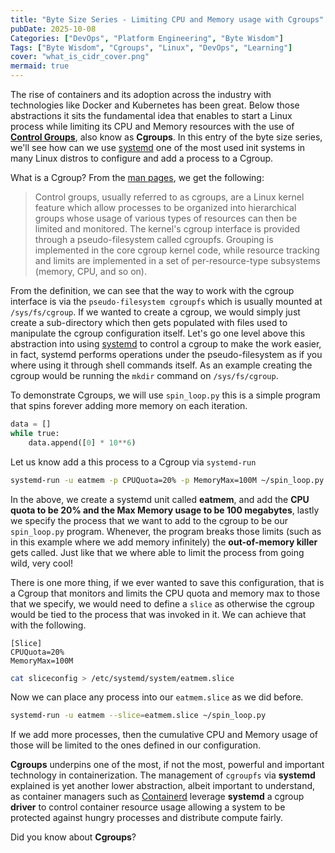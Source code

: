 ```yaml
---
title: "Byte Size Series - Limiting CPU and Memory usage with Cgroups"
pubDate: 2025-10-08
Categories: ["DevOps", "Platform Engineering", "Byte Wisdom"]
Tags: ["Byte Wisdom", "Cgroups", "Linux", "DevOps", "Learning"]
cover: "what_is_cidr_cover.png"
mermaid: true
---
```


The rise of containers and its adoption across the industry with technologies like Docker and Kubernetes has been great. Below those abstractions it sits the fundamental idea that
enables to start a Linux process while limiting its CPU and Memory resources with the use of [**Control Groups**](https://man7.org/linux/man-pages/man7/cgroups.7.html), also know as **Cgroups**. In this entry of the byte size series, we'll see how can we use [systemd](https://systemd.io/)
one of the most used init systems in many Linux distros to configure and add a process to a Cgroup.

What is a Cgroup? From the [man pages](https://man7.org/linux/man-pages/man7/cgroups.7.html), we get the following:

> Control groups, usually referred to as cgroups, are a Linux kernel
> feature which allow processes to be organized into hierarchical
> groups whose usage of various types of resources can then be
> limited and monitored. The kernel's cgroup interface is provided
> through a pseudo-filesystem called cgroupfs. Grouping is
> implemented in the core cgroup kernel code, while resource
> tracking and limits are implemented in a set of per-resource-type
> subsystems (memory, CPU, and so on).

From the definition, we can see that the way to work with the cgroup interface is via the `pseudo-filesystem cgroupfs` which is usually mounted at `/sys/fs/cgroup`. If we wanted to create a cgroup,
we would simply just create a sub-directory which then gets populated with files used to manipulate the cgroup configuration itself. Let's go one level above this abstraction into using [systemd](https://systemd.io/) to
control a cgroup to make the work easier, in fact, systemd performs operations under the pseudo-filesystem as if you where using it through shell commands itself. As an example creating the cgroup
would be running the `mkdir` command on `/sys/fs/cgroup`.

To demonstrate Cgroups, we will use `spin_loop.py` this is a simple program that spins forever adding more memory on each iteration.

```python {filename="spin_loop.py"}
data = []
while true:
    data.append([0] * 10**6)
```

Let us know add a this process to a Cgroup via `systemd-run`

```bash
systemd-run -u eatmem -p CPUQuota=20% -p MemoryMax=100M ~/spin_loop.py
```

In the above, we create a systemd unit called **eatmem**, and add the **CPU quota to be 20% and the Max Memory usage to be 100 megabytes**, lastly we specify the process that we want to add to the cgroup to be
our `spin_loop.py` program. Whenever, the program breaks those limits (such as in this example where we add memory infinitely) the **out-of-memory killer** gets called. Just like that we where able to limit
the process from going wild, very cool!

There is one more thing, if we ever wanted to save this configuration, that is a Cgroup that monitors and limits the CPU quota and memory max to those that we specify, we would need to define a `slice`
as otherwise the cgroup would be tied to the process that was invoked in it. We can achieve that with the following.

```plaintext {filename="sliceconfig"}
[Slice]
CPUQuota=20%
MemoryMax=100M
```

```bash
cat sliceconfig > /etc/systemd/system/eatmem.slice
```

Now we can place any process into our `eatmem.slice` as we did before.

```bash
systemd-run -u eatmem --slice=eatmem.slice ~/spin_loop.py
```

If we add more processes, then the cumulative CPU and Memory usage of those will be limited to the ones defined in our configuration.

**Cgroups** underpins one of the most, if not the most, powerful and important technology in containerization. The management of `cgroupfs` via **systemd** explained is yet another
lower abstraction, albeit important to understand, as container managers such as [Containerd](https://containerd.io/) leverage **systemd** a cgroup **driver**
to control container resource usage allowing a system to be protected against hungry processes and distribute compute fairly.

Did you know about **Cgroups**?
